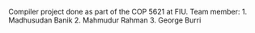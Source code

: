 Compiler project done as part of the COP 5621 at FIU.
Team member: 
	1. Madhusudan Banik
	2. Mahmudur Rahman
	3. George Burri

